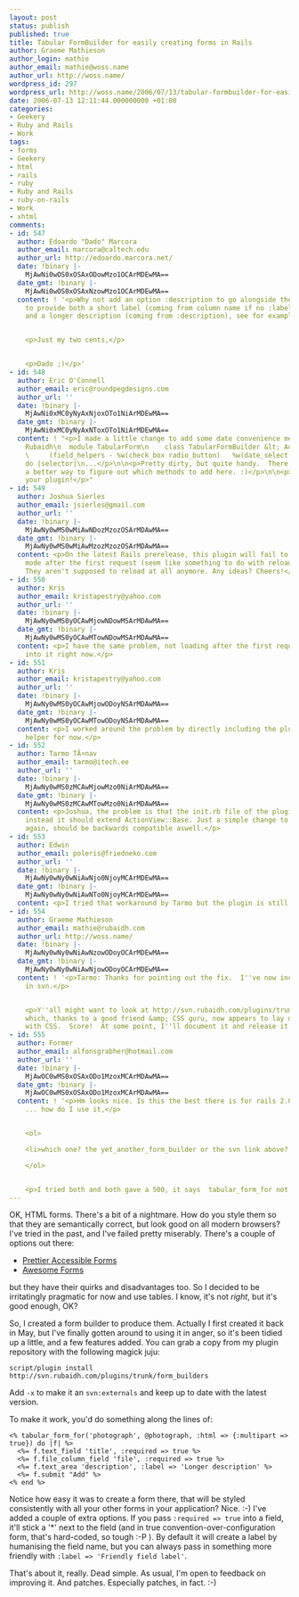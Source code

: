 ```yaml
---
layout: post
status: publish
published: true
title: Tabular FormBuilder for easily creating forms in Rails
author: Graeme Mathieson
author_login: mathie
author_email: mathie@woss.name
author_url: http://woss.name/
wordpress_id: 297
wordpress_url: http://woss.name/2006/07/13/tabular-formbuilder-for-easily-creating-forms-in-rails/
date: 2006-07-13 12:11:44.000000000 +01:00
categories:
- Geekery
- Ruby and Rails
- Work
tags:
- forms
- Geekery
- html
- rails
- ruby
- Ruby and Rails
- ruby-on-rails
- Work
- xhtml
comments:
- id: 547
  author: Edoardo "Dado" Marcora
  author_email: marcora@caltech.edu
  author_url: http://edoardo.marcora.net/
  date: !binary |-
    MjAwNi0wOS0xOSAxODowMzo1OCArMDEwMA==
  date_gmt: !binary |-
    MjAwNi0wOS0xOSAxNzowMzo1OCArMDEwMA==
  content: ! '<p>Why not add an option :description to go alongside the :label option
    to provide both a short label (coming from column name if no :label if provided)
    and a longer description (coming from :description), see for example http://docs.neuroinf.de/PloneBook/img/3294f0302.png.</p>


    <p>Just my two cents,</p>


    <p>Dado ;)</p>'
- id: 548
  author: Eric O'Connell
  author_email: eric@roundpegdesigns.com
  author_url: ''
  date: !binary |-
    MjAwNi0xMC0yNyAxNjoxOTo1NiArMDEwMA==
  date_gmt: !binary |-
    MjAwNi0xMC0yNyAxNToxOTo1NiArMDEwMA==
  content: ! "<p>I made a little change to add some date convenience methods:</p>\n\n<p>module
    Rubaidh\n  module TabularForm\n    class TabularFormBuilder &lt; ActionView::Helpers::FormBuilder\n
    \     (field_helpers - %w(check_box radio_button)   %w(date_select datetime_select)).each
    do |selector|\n...</p>\n\n<p>Pretty dirty, but quite handy.  There's probably
    a better way to figure out which methods to add here. :)</p>\n\n<p>Thanks for
    your plugin!</p>"
- id: 549
  author: Joshua Sierles
  author_email: jsierles@gmail.com
  author_url: ''
  date: !binary |-
    MjAwNy0wMS0wMiAwNDozMzozOSArMDAwMA==
  date_gmt: !binary |-
    MjAwNy0wMS0wMiAwMzozMzozOSArMDAwMA==
  content: <p>On the latest Rails prerelease, this plugin will fail to load in development
    mode after the first request (seem like something to do with reloading of plugins).
    They aren't supposed to reload at all anymore. Any ideas? Cheers!</p>
- id: 550
  author: Kris
  author_email: kristapestry@yahoo.com
  author_url: ''
  date: !binary |-
    MjAwNy0wMS0yOCAwMjowNDowMSArMDAwMA==
  date_gmt: !binary |-
    MjAwNy0wMS0yOCAwMTowNDowMSArMDAwMA==
  content: <p>I have the same problem, not loading after the first request. I am looking
    into it right now.</p>
- id: 551
  author: Kris
  author_email: kristapestry@yahoo.com
  author_url: ''
  date: !binary |-
    MjAwNy0wMS0yOCAwMjowODoyNSArMDAwMA==
  date_gmt: !binary |-
    MjAwNy0wMS0yOCAwMTowODoyNSArMDAwMA==
  content: <p>I worked around the problem by directly including the plugin in my application
    helper for now.</p>
- id: 552
  author: Tarmo TÃ¤nav
  author_email: tarmo@itech.ee
  author_url: ''
  date: !binary |-
    MjAwNy0wMS0zMCAwMjowMzo0NiArMDAwMA==
  date_gmt: !binary |-
    MjAwNy0wMS0zMCAwMTowMzo0NiArMDAwMA==
  content: <p>Joshua, the problem is that the init.rb file of the plugin extends ApplicationHelper,
    instead it should extend ActionView::Base. Just a simple change to get this working
    again, should be backwards compatible aswell.</p>
- id: 553
  author: Edwin
  author_email: poleris@friedneko.com
  author_url: ''
  date: !binary |-
    MjAwNy0wNy0wNiAwNjo0NjoyMCArMDEwMA==
  date_gmt: !binary |-
    MjAwNy0wNy0wNiAwNTo0NjoyMCArMDEwMA==
  content: <p>I tried that workaround by Tarmo but the plugin is still broken.</p>
- id: 554
  author: Graeme Mathieson
  author_email: mathie@rubaidh.com
  author_url: http://woss.name/
  date: !binary |-
    MjAwNy0wNy0wNiAwNzowODoyOCArMDEwMA==
  date_gmt: !binary |-
    MjAwNy0wNy0wNiAwNjowODoyOCArMDEwMA==
  content: ! '<p>Tarmo: Thanks for pointing out the fix.  I''ve now incorporated it
    in svn.</p>


    <p>Y''all might want to look at http://svn.rubaidh.com/plugins/trunk/yet_another_form_builder
    which, thanks to a good friend &amp; CSS guru, now appears to lay out forms nicely
    with CSS.  Score!  At some point, I''ll document it and release it properly...</p>'
- id: 555
  author: Former
  author_email: alfonsgrabher@hotmail.com
  author_url: ''
  date: !binary |-
    MjAwOC0wMS0xOSAxODo1MzoxMCArMDAwMA==
  date_gmt: !binary |-
    MjAwOC0wMS0xOSAxODo1MzoxMCArMDAwMA==
  content: ! '<p>Hm looks nice. Is this the best there is for rails 2.0? I''m new
    ... how do I use it,</p>


    <ol>

    <li>which one? the yet_another_form_builder or the svn link above? </li>

    </ol>


    <p>I tried both and both gave a 500, it says  tabular_form_for not found</p>'
---
```

OK, HTML forms.  There's a bit of a nightmare.  How do you style them so that they are semantically correct, but look good on all modern browsers?  I've tried in the past, and I've failed pretty miserably.  There's a couple of options out there:

* [Prettier Accessible Forms](http://alistapart.com/articles/prettyaccessibleforms)
* [Awesome Forms](http://paularmstrongdesigns.com/examples/css/awesome-form.html)

but they have their quirks and disadvantages too.  So I decided to be irritatingly pragmatic for now and use tables.  I know, it's not *right*, but it's good enough, OK?

So, I created a form builder to produce them.  Actually I first created it back in May, but I've finally gotten around to using it in anger, so it's been tidied up a little, and a few features added.  You can grab a copy from my plugin repository with the following magick juju:

    script/plugin install http://svn.rubaidh.com/plugins/trunk/form_builders

Add `-x` to make it an `svn:externals` and keep up to date with the latest version.

To make it work, you'd do something along the lines of:

    <% tabular_form_for('photograph', @photograph, :html => {:multipart => true}) do |f| %>
      <%= f.text_field 'title', :required => true %>
      <%= f.file_column_field 'file', :required => true %>
      <%= f.text_area 'description', :label => 'Longer description' %>
      <%= f.submit "Add" %>
    <% end %>

Notice how easy it was to create a form there, that will be styled consistently with all your other forms in your application?  Nice. :-)  I've added a couple of extra options.  If you pass `:required => true` into a field, it'll stick a '*' next to the field (and in true convention-over-configuration form, that's hard-coded, so tough :-P ).  By default it will create a label by humanising the field name, but you can always pass in something more friendly with `:label => 'Friendly field label'`.

That's about it, really.  Dead simple.  As usual, I'm open to feedback on improving it.  And patches.  Especially patches, in fact. :-)
